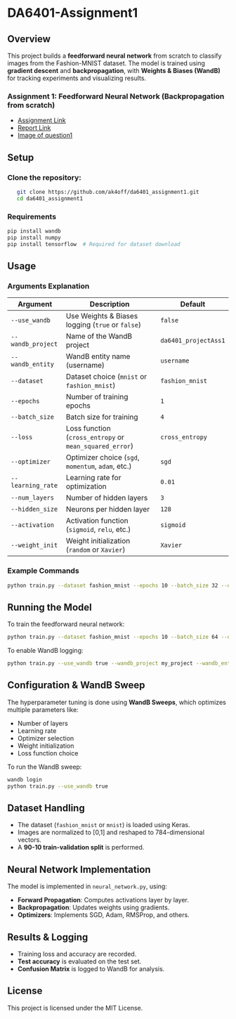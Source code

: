 # **DA6401-Assignment1**

## **Overview**

This project builds a **feedforward neural network** from scratch to classify images from the Fashion-MNIST dataset. The model is trained using **gradient descent** and **backpropagation**, with **Weights & Biases (WandB)** for tracking experiments and visualizing results.

### **Assignment 1**: Feedforward Neural Network (Backpropagation from scratch)  
- [Assignment Link](https://wandb.ai/sivasankar1234/DA6401/reports/DA6401-Assignment-1--VmlldzoxMTQ2NDQwNw)  
- [Report Link](https://api.wandb.ai/links/ns24z274-iitm-ac-in/68wcxiug)
- [Image of question1](https://wandb.ai/ns24z274-iitm-ac-in/ns24z274_da6401_assignment1/runs/fky99vq0?nw=nwuserns24z274)

## **Setup**

### **Clone the repository:**  
```bash
   git clone https://github.com/ak4off/da6401_assignment1.git
   cd da6401_assignment1
```

### **Requirements**
```bash
pip install wandb
pip install numpy
pip install tensorflow  # Required for dataset download
```

## **Usage**

### **Arguments Explanation**

| Argument | Description | Default |
|----------|-------------|---------|
| `--use_wandb` | Use Weights & Biases logging (`true` or `false`) | `false` |
| `--wandb_project` | Name of the WandB project | `da6401_projectAss1` |
| `--wandb_entity` | WandB entity name (username) | `username` |
| `--dataset` | Dataset choice (`mnist` or `fashion_mnist`) | `fashion_mnist` |
| `--epochs` | Number of training epochs | `1` |
| `--batch_size` | Batch size for training | `4` |
| `--loss` | Loss function (`cross_entropy` or `mean_squared_error`) | `cross_entropy` |
| `--optimizer` | Optimizer choice (`sgd`, `momentum`, `adam`, etc.) | `sgd` |
| `--learning_rate` | Learning rate for optimization | `0.01` |
| `--num_layers` | Number of hidden layers | `3` |
| `--hidden_size` | Neurons per hidden layer | `128` |
| `--activation` | Activation function (`sigmoid`, `relu`, etc.) | `sigmoid` |
| `--weight_init` | Weight initialization (`random` or `Xavier`) | `Xavier` |

### **Example Commands**
```bash
python train.py --dataset fashion_mnist --epochs 10 --batch_size 32 --optimizer adam --learning_rate 0.001
```

## **Running the Model**
To train the feedforward neural network:
```bash
python train.py --dataset fashion_mnist --epochs 10 --batch_size 64 --optimizer adam
```

To enable WandB logging:
```bash
python train.py --use_wandb true --wandb_project my_project --wandb_entity my_username
```

## **Configuration & WandB Sweep**
The hyperparameter tuning is done using **WandB Sweeps**, which optimizes multiple parameters like:
- Number of layers
- Learning rate
- Optimizer selection
- Weight initialization
- Loss function choice

To run the WandB sweep:
```bash
wandb login
python train.py --use_wandb true
```

## **Dataset Handling**
- The dataset (`fashion_mnist` or `mnist`) is loaded using Keras.
- Images are normalized to [0,1] and reshaped to 784-dimensional vectors.
- A **90-10 train-validation split** is performed.

## **Neural Network Implementation**
The model is implemented in `neural_network.py`, using:
- **Forward Propagation**: Computes activations layer by layer.
- **Backpropagation**: Updates weights using gradients.
- **Optimizers**: Implements SGD, Adam, RMSProp, and others.

## **Results & Logging**
- Training loss and accuracy are recorded.
- **Test accuracy** is evaluated on the test set.
- **Confusion Matrix** is logged to WandB for analysis.

## **License**
This project is licensed under the MIT License.
